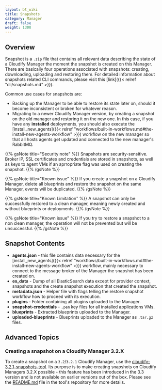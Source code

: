 ```yaml
---
layout: bt_wiki
title: Snapshots
category: Manager
draft: false
weight: 1300
---
```


## Overview

Snapshot is a `.zip` file that contains all relevant data describing the state of a Cloudify Manager the moment the snapshot is created on this Manager. There are basically four operations associated with snapshots: creating, downloading, uploading and restoring them. For detailed information about snapshots related CLI commands, please visit this [link]({{< relref "cli/snapshots.md" >}}).

Common use cases for snapshots are:

* Backing up the Manager to be able to restore its state later on, should it become inconsistent or broken for whatever reason.
* Migrating to a newer Cloudify Manager version, by creating a snapshot on the old manager and restoring it on the new one. In this case, if you have any **installed** deployments, you should also execute the [install_new_agents]({{< relref "workflows/built-in-workflows.md#the-install-new-agents-workflow" >}}) workflow on the new manager so that all hosts agents get updated and connected to the new manager's RabbitMQ.

{{% gsNote title="Security note" %}}
Snapshots are security-sensitive. Broker IP, SSL certificates and credentials are stored in snapshots, as well as keys to agent VMs if an aprropriate flag was used on creating the snapshot.
{{% /gsNote %}}

{{% gsNote title="Known issue" %}}
If you create a snapshot on a Cloudify Manager, delete all blueprints and restore the snapshot on the same Manager, events will be duplicated.
{{% /gsNote %}}

{{% gsNote title="Known Limitation" %}}
A snapshot can only be successfully restored to a clean manager, meaning newly created and without blueprints or deployments.
{{% /gsNote %}}

{{% gsNote title="Known issue" %}}
If you try to restore a snapshot to a non clean manager, the operation will not be prevented but will be unsuccessful.
{{% /gsNote %}}


## Snapshot Contents

* **agents.json** - this file contains data necessary for the [install_new_agents]({{< relref "workflows/built-in-workflows.md#the-install-new-agents-workflow" >}}) workflow, mainly necessary to connect to the message broker of the Manager the snapshot has been created on.
* **es_data** - Dump of all ElasticSearch data except for provider context, snapshots and the create snapshot execution that created the snapshot.
* **metadata.json** - Helper file with flags telling the restore snapshot workflow how to proceed with its execution.
* **plugins** - Folder containing all plugins uploaded to the Manager.
* **snapshot-credentials** - `.pem` key files for all installed applications VMs.
* **blueprints** - Extracted blueprints uploaded to the Manager.
* **uploaded-blueprints** - Blueprints uploaded to the Manager as `.tar.gz` files.

## Advanced Topics

### Creating a snapshot on a Cloudify Manager 3.2.X

To create a snapshot on a `3.2`/`3.2.1` Cloudify Manager, use the [cloudify-3.2.1-snapshots-tool](https://github.com/cloudify-cosmo/cloudify-3.2.1-snapshots-tool). Its purpose is to make creating snapshots on Cloudify Managers 3.2.X possible - this feature has been introduced in the 3.3 version and is not available on earlier versions out of the box. Please see the [README.md](https://github.com/cloudify-cosmo/cloudify-3.2.1-snapshots-tool/blob/master/README.md) file in the tool's repository for more details.
